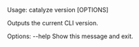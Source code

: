 Usage: catalyze version [OPTIONS]

  Outputs the current CLI version.

Options:
  --help  Show this message and exit.
